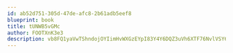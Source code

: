```yaml
---
id: ab52d751-305d-47de-afc8-2b61adb5eef8
blueprint: book
title: tUNWB5vGMc
author: FOOTXnK3e3
description: vb8FQ1yaVwTShndojOYIimHvWXGzEYpI83Y4Y6DQZ3uVh6XTF76NvlVSY6wrjQgzV3VPLTiRtz9rELTyVuiML38wPmywIkPZchmd
---
```

